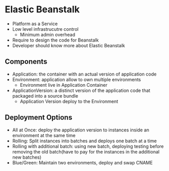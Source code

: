 # Elastic Beanstalk
* Platform as a Service
* Low level infrastrucutre control
  * Minimum admin overhead
* Require to design the code for Beanstalk
* Developer should know more about Elastic Beanstalk

## Components
* Application: the container with an actual version of application code
* Environment: application allow to own multiple environments
  * Environment live in Application Container
* ApplicationVersion: a distinct version of the application code that packaged into a source bundle
  * Application Version deploy to the Environment

## Deployment Options
* All at Once: deploy the application version to instances inside an environment at the same time
* Rolling: Split instances into batches and deploys one batch at a time
* Rolling with additional batch: using new batch, deploying testing before removing the old batch(have to pay for the instances in the additional new batches)
* Blue/Green: Maintain two environments, deploy and swap CNAME